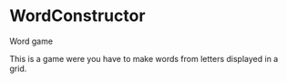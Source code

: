 WordConstructor
===============

Word game

This is a game were you have to make words from letters displayed in a grid.
